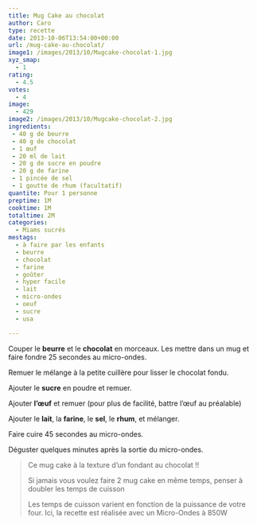 ```yaml
---
title: Mug Cake au chocolat
author: Caro
type: recette
date: 2013-10-06T13:54:00+00:00
url: /mug-cake-au-chocolat/
image1: /images/2013/10/Mugcake-chocolat-1.jpg
xyz_smap:
  - 1
rating:
  - 4.5
votes:
  - 4
image:
  - 429
image2: /images/2013/10/Mugcake-chocolat-2.jpg
ingredients:
 - 40 g de beurre
 - 40 g de chocolat
 - 1 œuf
 - 20 ml de lait
 - 20 g de sucre en poudre
 - 20 g de farine
 - 1 pincée de sel
 - 1 goutte de rhum (facultatif)
quantite: Pour 1 personne
preptime: 1M
cooktime: 1M
totaltime: 2M
categories:
  - Miams sucrés
mestags:
  - à faire par les enfants
  - beurre
  - chocolat
  - farine
  - goûter
  - hyper facile
  - lait
  - micro-ondes
  - oeuf
  - sucre
  - usa

---
```

Couper le **beurre** et le **chocolat** en morceaux. Les mettre dans un mug et faire fondre 25 secondes au micro-ondes.

Remuer le mélange à la petite cuillère pour lisser le chocolat fondu.

Ajouter le **sucre** en poudre et remuer.

Ajouter **l&rsquo;œuf** et remuer (pour plus de facilité, battre l&rsquo;œuf au préalable)

Ajouter le **lait**, la **farine**, le **sel**, le **rhum**, et mélanger.

Faire cuire 45 secondes au micro-ondes.

Déguster quelques minutes après la sortie du micro-ondes.

> Ce mug cake à la texture d&rsquo;un fondant au chocolat !!
>
> Si jamais vous voulez faire 2 mug cake en même temps, penser à doubler les temps de cuisson
>
> Les temps de cuisson varient en fonction de la puissance de votre four. Ici, la recette est réalisée avec un Micro-Ondes à 850W
